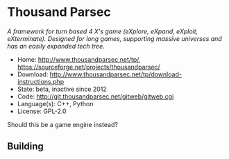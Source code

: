 # Thousand Parsec

_A framework for turn based 4 X's game (eXplore, eXpand, eXploit, eXterminate). Designed for long games, supporting massive universes and has an easily expanded tech tree._

- Home: http://www.thousandparsec.net/tp/, https://sourceforge.net/projects/thousandparsec/
- Download: http://www.thousandparsec.net/tp/download-instructions.php
- State: beta, inactive since 2012
- Code: http://git.thousandparsec.net/gitweb/gitweb.cgi
- Language(s): C++, Python
- License: GPL-2.0

Should this be a game engine instead?

## Building

